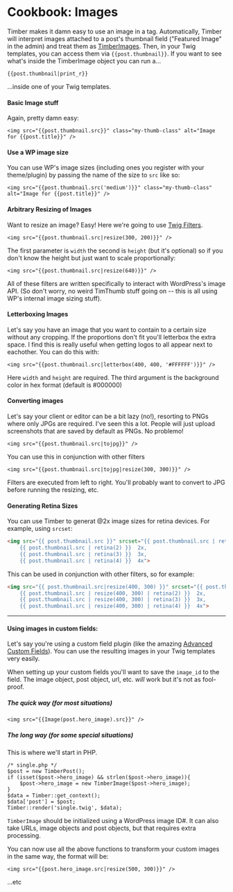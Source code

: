 # Cookbook: Images

Timber makes it damn easy to use an image in a tag. Automatically, Timber will interpret images attached to a post's thumbnail field ("Featured Image" in the admin) and treat them as [TimberImages](TimberImage). Then, in your Twig templates, you can access them via `{{post.thumbnail}}`. If you want to see what's inside the TimberImage object you can run a...

```
{{post.thumbnail|print_r}}
```

...inside one of your Twig templates.

#### Basic Image stuff

Again, pretty damn easy:

```
<img src="{{post.thumbnail.src}}" class="my-thumb-class" alt="Image for {{post.title}}" />
```

#### Use a WP image size

You can use WP's image sizes (including ones you register with your theme/plugin) by passing the name of the size to `src` like so:

```
<img src="{{post.thumbnail.src('medium')}}" class="my-thumb-class" alt="Image for {{post.title}}" />
```

#### Arbitrary Resizing of Images

Want to resize an image? Easy! Here we're going to use [Twig Filters](http://twig.sensiolabs.org/doc/filters/index.html).
```
<img src="{{post.thumbnail.src|resize(300, 200)}}" />
```

The first parameter is `width` the second is `height` (but it's optional) so if you don't know the height but just want to scale proportionally:
```
<img src="{{post.thumbnail.src|resize(640)}}" />
```

All of these filters are written specifically to interact with WordPress's image API. (So don't worry, no weird TimThumb stuff going on -- this is all using WP's internal image sizing stuff).

#### Letterboxing Images
Let's say you have an image that you want to contain to a certain size without any cropping. If the proportions don't fit you'll letterbox the extra space. I find this is really useful when getting logos to all appear next to eachother. You can do this with:

```
<img src="{{post.thumbnail.src|letterbox(400, 400, '#FFFFFF')}}" />
```
Here `width` and `height` are required. The third argument is the background color in hex format (default is #000000)

#### Converting images
Let's say your client or editor can be a bit lazy (no!), resorting to PNGs where only JPGs are required. I've seen this a lot. People will just upload screenshots that are saved by default as PNGs. No problemo!

```
<img src="{{post.thumbnail.src|tojpg}}" />
```

You can use this in conjunction with other filters

```
<img src="{{post.thumbnail.src|tojpg|resize(300, 300)}}" />
```

Filters are executed from left to right. You'll probably want to convert to JPG before running the resizing, etc.

#### Generating Retina Sizes
You can use Timber to generat @2x image sizes for retina devices. For example, using `srcset`:

```html
<img src="{{ post.thumbnail.src }}" srcset="{{ post.thumbnail.src | retina(1) }} 1x,
    {{ post.thumbnail.src | retina(2) }}  2x,
    {{ post.thumbnail.src | retina(3) }}  3x,
    {{ post.thumbnail.src | retina(4) }}  4x">
```

This can be used in conjunction with other filters, so for example:

```html
<img src="{{ post.thumbnail.src|resize(400, 300) }}" srcset="{{ post.thumbnail.src |resize(400, 300) | retina(1) }} 1x,
    {{ post.thumbnail.src | resize(400, 300) | retina(2) }}  2x,
    {{ post.thumbnail.src | resize(400, 300) | retina(3) }}  3x,
    {{ post.thumbnail.src | resize(400, 300) | retina(4) }}  4x">
```

* * *

#### Using images in custom fields:
Let's say you're using a custom field plugin (like the amazing [Advanced Custom Fields](http://www.advancedcustomfields.com/)). You can use the resulting images in your Twig templates very easily.

When setting up your custom fields you'll want to save the `image_id` to the field. The image object, post object, url, etc. _will_ work but it's not as fool-proof.

##### The quick way (for most situations)

```
<img src="{{Image(post.hero_image).src}}" />
```

##### The long way (for some special situations)

This is where we'll start in PHP.

```
/* single.php */
$post = new TimberPost();
if (isset($post->hero_image) && strlen($post->hero_image)){
	$post->hero_image = new TimberImage($post->hero_image);
}
$data = Timber::get_context();
$data['post'] = $post;
Timber::render('single.twig', $data);
```

`TimberImage` should be initialized using a WordPress image ID#. It can also take URLs, image objects and post objects, but that requires extra processing.

You can now use all the above functions to transform your custom images in the same way, the format will be:

```
<img src="{{post.hero_image.src|resize(500, 300)}}" />
```

...etc
